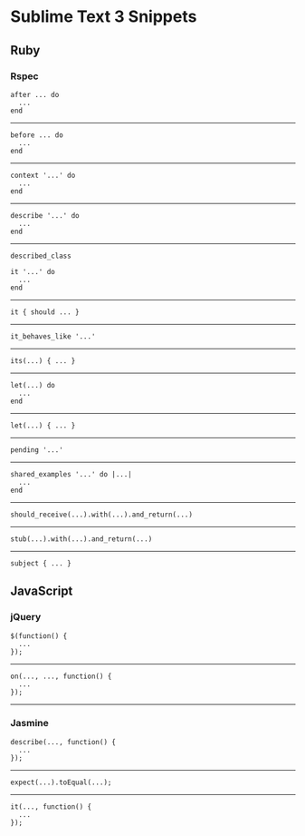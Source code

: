 # Sublime Text 3 Snippets

## Ruby

### Rspec

    after ... do
      ...
    end

---

    before ... do
      ...
    end

---

    context '...' do
      ...
    end

---

    describe '...' do
      ...
    end

---

    described_class

    it '...' do
      ...
    end

---

    it { should ... }

---

    it_behaves_like '...'

---

    its(...) { ... }

---

    let(...) do
      ...
    end

---

    let(...) { ... }

---

    pending '...'

---

    shared_examples '...' do |...|
      ...
    end

---

    should_receive(...).with(...).and_return(...)

---

    stub(...).with(...).and_return(...)

---

    subject { ... }

## JavaScript

### jQuery

    $(function() {
      ...
    });

---

    on(..., ..., function() {
      ...
    });

---

### Jasmine

    describe(..., function() {
      ...
    });

---

    expect(...).toEqual(...);

---

    it(..., function() {
      ...
    });



